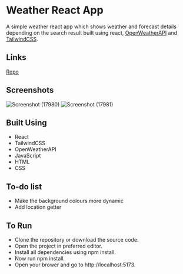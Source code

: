 # Weather React App
A simple weather react app which shows weather and forecast details depending on the search result built using react, [OpenWeatherAPI](https://openweathermap.org/api) and [TailwindCSS](https://tailwindcss.com/).

## Links
[Repo](https://github.com/Ishan-Nobu/Weather-App)

## Screenshots
![Screenshot (17980)](https://github.com/user-attachments/assets/63a8a78d-72dc-427e-8278-4bcb9c4ed77d)
![Screenshot (17981)](https://github.com/user-attachments/assets/b283f6ec-e76b-4ad4-80e6-23204fd6f2b3)

## Built Using
- React
- TailwindCSS
- OpenWeatherAPI
- JavaScript
- HTML
- CSS

## To-do list
- Make the background colours more dynamic
- Add location getter

## To Run
- Clone the repository or download the source code.
- Open the project in preferred editor.
- Install all dependencies using npm install.
- Now run npm install.
- Open your brower and go to http://localhost:5173.



